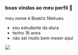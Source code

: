 ### boas vindas ao meu perfil 💙

meu nome é Beatriz Niehues

- sou estudante da alura
- tenho 16 anos
- não sei muito bem mexer aqui




![](https://media.tenor.com/mKfeCtD5EukAAAAM/the-office-the.gif)

